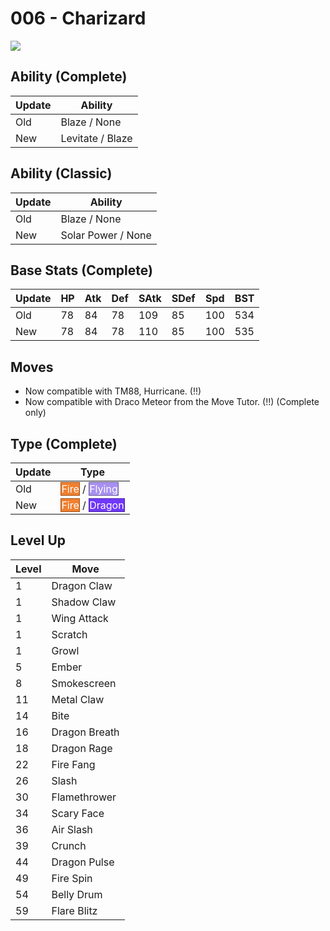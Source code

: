 # 006 - Charizard
![][006]

## Ability (Complete)

Update | Ability
---    | ---
Old    | Blaze / None
New    | Levitate / Blaze

## Ability (Classic)

Update | Ability
---    | ---
Old    | Blaze / None
New    | Solar Power / None

## Base Stats (Complete)

Update | HP | Atk | Def | SAtk | SDef | Spd | BST
---    | ---| --- | --- | ---  | ---  | --- | ---
Old    | 78 | 84  | 78  | 109 | 85 | 100 | 534
New    | 78 | 84  | 78  | 110 | 85 | 100 | 535

## Moves

- Now compatible with TM88, Hurricane. (!!)
- Now compatible with Draco Meteor from the Move Tutor. (!!) (Complete only)

## Type (Complete)

Update | Type
---    | ---
Old    | <span style="color:white; background:#F08030; border: 1px solid #9C531F">Fire</span> / <span style="color:white; background:#A890F0; border: 1px solid #6D5E9C">Flying</span>
New    | <span style="color:white; background:#F08030; border: 1px solid #9C531F">Fire</span> / <span style="color:white; background:#7038F8; border: 1px solid #4924A1">Dragon</span>

## Level Up

Level | Move
---   | ---
  1   | Dragon Claw
  1   | Shadow Claw
  1   | Wing Attack
  1   | Scratch
  1   | Growl
  5   | Ember
  8   | Smokescreen
 11   | Metal Claw
 14   | Bite
 16   | Dragon Breath
 18   | Dragon Rage
 22   | Fire Fang
 26   | Slash
 30   | Flamethrower
 34   | Scary Face
 36   | Air Slash
 39   | Crunch
 44   | Dragon Pulse
 49   | Fire Spin
 54   | Belly Drum
 59   | Flare Blitz



[006]: ../img/pokemon/006.png
